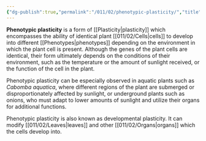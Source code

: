 ```yaml
---
{"dg-publish":true,"permalink":"/011/02/phenotypic-plasticity/","title":"Phenotypic Plasticity","tags":["BIOL412"],"noteIcon":"1","created":"2024-09-26T13:45:04.113-07:00","updated":"2024-10-03T23:14:45.354-07:00"}
---
```


**Phenotypic plasticity** is a form of [[Plasticity\|plasticity]] which encompasses the ability of identical plant [[011/02/Cells\|cells]] to develop into different [[Phenotypes\|phenotypes]] depending on the environment in which the plant cell is present. Although the genes of the plant cells are identical, their form ultimately depends on the conditions of their environment, such as the temperature or the amount of sunlight received, or the function of the cell in the plant.

Phenotypic plasticity can be especially observed in aquatic plants such as *Cabomba aquatica*, where different regions of the plant are submerged or disproportionately affected by sunlight, or underground plants such as onions, who must adapt to lower amounts of sunlight and utilize their organs for additional functions.

Phenotypic plasticity is also known as developmental plasticity. It can modify [[011/02/Leaves\|leaves]] and other [[011/02/Organs\|organs]] which the cells develop into.
